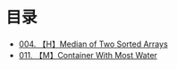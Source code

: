 # 目录



 - [004. 【H】Median of Two Sorted Arrays][1]
 - [011. 【M】Container With Most Water][2]


  


  [1]: https://github.com/Zelda256/LeetCode_Zelda/blob/master/4.%20Median%20of%20Two%20Sorted%20Arrays.md
  [2]: https://github.com/Zelda256/LeetCode_Zelda/blob/master/11.%20Container%20With%20Most%20Water.md
